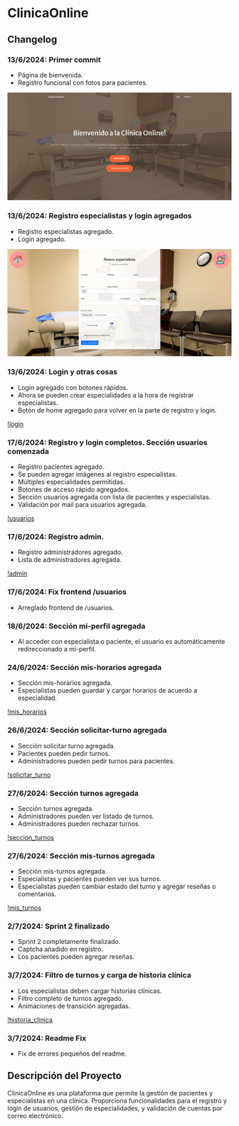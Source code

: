 # ClinicaOnline

## Changelog

### 13/6/2024: Primer commit
- Página de bienvenida.
- Registro funcional con fotos para pacientes.

![bienvenida](./readme_files/bienvenido.png)

### 13/6/2024: Registro especialistas y login agregados
- Registro especialistas agregado.
- Login agregado.

![registro](./readme_files/registro_especialista.png)

### 13/6/2024: Login y otras cosas
- Login agregado con botones rápidos.
- Ahora se pueden crear especialidades a la hora de registrar especialistas.
- Botón de home agregado para volver en la parte de registro y login.

[!login](./readme_files/login.png)

### 17/6/2024: Registro y login completos. Sección usuarios comenzada
- Registro pacientes agregado.
- Se pueden agregar imágenes al registro especialistas.
- Múltiples especialidades permitidas.
- Botones de acceso rápido agregados.
- Sección usuarios agregada con lista de pacientes y especialistas.
- Validación por mail para usuarios agregada.

[!usuarios](./readme_files/seccion_usuarios.png)

### 17/6/2024: Registro admin.
- Registro administradores agregado.
- Lista de administradores agregada.

[!admin](./readme_files/registro_admin.png)

### 17/6/2024: Fix frontend /usuarios
- Arreglado frontend de /usuarios.

### 18/6/2024: Sección mi-perfil agregada
- Al acceder con especialista o paciente, el usuario es automáticamente redireccionado a mi-perfil.

### 24/6/2024: Sección mis-horarios agregada
- Sección mis-horarios agregada.
- Especialistas pueden guardar y cargar horarios de acuerdo a especialidad.

[!mis_horarios](./readme_files/mis_horarios.png)

### 26/6/2024: Sección solicitar-turno agregada
- Sección solicitar turno agregada.
- Pacientes pueden pedir turnos.
- Administradores pueden pedir turnos para pacientes.

[!solicitar_turno](./readme_files/solicitar_turno.png)

### 27/6/2024: Sección turnos agregada
- Sección turnos agregada.
- Administradores pueden ver listado de turnos.
- Administradores pueden rechazar turnos.

[!seccion_turnos](./readme_files/seccion_turnos.png)

### 27/6/2024: Sección mis-turnos agregada
- Sección mis-turnos agregada.
- Especialistas y pacientes pueden ver sus turnos.
- Especialistas pueden cambiar estado del turno y agregar reseñas o comentarios.

[!mis_turnos](./readme_files/mis_turnos.png)

### 2/7/2024: Sprint 2 finalizado
- Sprint 2 completamente finalizado.
- Captcha añadido en registro.
- Los pacientes pueden agregar reseñas.

### 3/7/2024: Filtro de turnos y carga de historia clínica
- Los especialistas deben cargar historias clínicas.
- Filtro completo de turnos agregado.
- Animaciones de transición agregadas.

[!historia_clinica](./readme_files/historia_clinica.png)

### 3/7/2024: Readme Fix
- Fix de errores pequeños del readme.

## Descripción del Proyecto
ClinicaOnline es una plataforma que permite la gestión de pacientes y especialistas en una clínica. Proporciona funcionalidades para el registro y login de usuarios, gestión de especialidades, y validación de cuentas por correo electrónico.